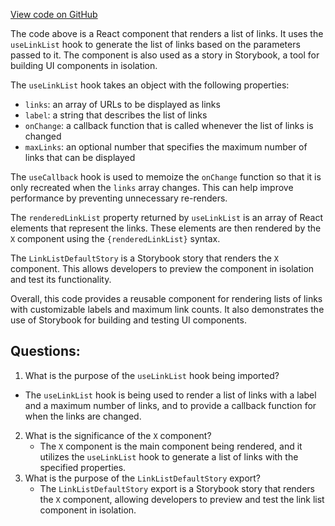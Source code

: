 [View code on GitHub](https://github.com/technologiestiftung/kulturdaten-frontend/blob/master/components/linklist/story.tsx)

The code above is a React component that renders a list of links. It uses the `useLinkList` hook to generate the list of links based on the parameters passed to it. The component is also used as a story in Storybook, a tool for building UI components in isolation.

The `useLinkList` hook takes an object with the following properties:

- `links`: an array of URLs to be displayed as links
- `label`: a string that describes the list of links
- `onChange`: a callback function that is called whenever the list of links is changed
- `maxLinks`: an optional number that specifies the maximum number of links that can be displayed

The `useCallback` hook is used to memoize the `onChange` function so that it is only recreated when the `links` array changes. This can help improve performance by preventing unnecessary re-renders.

The `renderedLinkList` property returned by `useLinkList` is an array of React elements that represent the links. These elements are then rendered by the `X` component using the `{renderedLinkList}` syntax.

The `LinkListDefaultStory` is a Storybook story that renders the `X` component. This allows developers to preview the component in isolation and test its functionality.

Overall, this code provides a reusable component for rendering lists of links with customizable labels and maximum link counts. It also demonstrates the use of Storybook for building and testing UI components.
## Questions: 
 1. What is the purpose of the `useLinkList` hook being imported?
   - The `useLinkList` hook is being used to render a list of links with a label and a maximum number of links, and to provide a callback function for when the links are changed.
2. What is the significance of the `X` component?
   - The `X` component is the main component being rendered, and it utilizes the `useLinkList` hook to generate a list of links with the specified properties.
3. What is the purpose of the `LinkListDefaultStory` export?
   - The `LinkListDefaultStory` export is a Storybook story that renders the `X` component, allowing developers to preview and test the link list component in isolation.